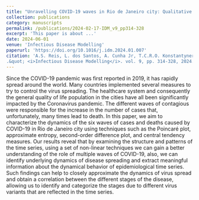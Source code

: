 ```yaml
---
title: "Unravelling COVID-19 waves in Rio de Janeiro city: Qualitative insights from nonlinear dynamic analysis"
collection: publications
category: manuscripts
permalink: /publications/2024-02-17-IDM_v9_pp314-328
excerpt: 'This paper is about ...'
date: 2024-06-01
venue: 'Infectious Disease Modelling'
paperurl: 'https://doi.org/10.1016/j.idm.2024.01.007'
citation: 'A.S. Reis, L. dos Santos, A. Cunha Jr, T.C.R.O. Konstantyner, E.E.N. Macau. &quot;Unravelling COVID-19 waves in Rio de Janeiro city: Qualitative insights from nonlinear dynamic analysis
.&quot; <i>Infectious Disease Modelling</i>. vol. 9, pp. 314-328, 2024.'
---
```


Since the COVID-19 pandemic was first reported in 2019, it has rapidly spread around the world. Many countries implemented several measures to try to control the virus spreading. The healthcare system and consequently the general quality of life population in the cities have all been significantly impacted by the Coronavirus pandemic. The different waves of contagious were responsible for the increase in the number of cases that, unfortunately, many times lead to death. In this paper, we aim to characterize the dynamics of the six waves of cases and deaths caused by COVID-19 in Rio de Janeiro city using techniques such as the Poincaré plot, approximate entropy, second-order difference plot, and central tendency measures. Our results reveal that by examining the structure and patterns of the time series, using a set of non-linear techniques we can gain a better understanding of the role of multiple waves of COVID-19, also, we can identify underlying dynamics of disease spreading and extract meaningful information about the dynamical behavior of epidemiological time series. Such findings can help to closely approximate the dynamics of virus spread and obtain a correlation between the different stages of the disease, allowing us to identify and categorize the stages due to different virus variants that are reflected in the time series.
